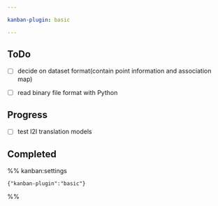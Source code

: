 ```yaml
---

kanban-plugin: basic

---
```


## ToDo

- [ ] decide on dataset format(contain point information and association map)
- [ ] read binary file format with Python


## Progress

- [ ] test I2I translation models


## Completed





%% kanban:settings
```
{"kanban-plugin":"basic"}
```
%%